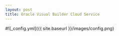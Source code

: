 ```yaml
---
layout: post
title: Oracle Visual Builder Cloud Service
---
```





#![_config.yml]({{ site.baseurl }}/images/config.png)

